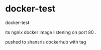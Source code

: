 # docker-test

docker-test



its ngnix docker image listening on port 80 .

pushed to shansris dockerhub with tag 

